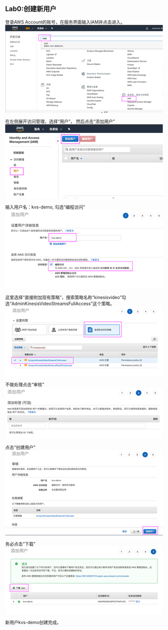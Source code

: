 ## Lab0:创建新用户


登录AWS Account的账号，在服务界面输入IAM并点击进入。
![](../md_images/create_user_0.png)

在左侧展开访问管理，选择“用户”， 然后点击“添加用户”
![](./md_images/create_user_1.png)

输入用户名：kvs-demo, 勾选“编程访问”
![](./md_images/create_user_2.png)

这里选择“直接附加现有策略”，搜索策略名称“kinesisvideo”勾选“AdminKinesisVideoStreamsFullAccess”这个策略。
![](./md_images/create_user_3.png)

不做处理点击“审核”
![](./md_images/create_user_4.png)

点击“创建用户”
![](./md_images/create_user_5.png)

务必点击“下载”
![](./md_images/create_user_6.png)

新用户kvs-demo创建完成。